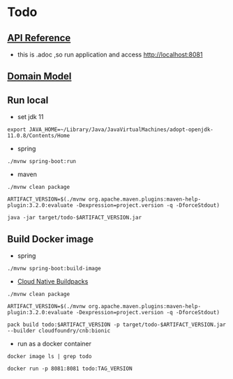 # Todo

## [API Reference](./src/main/asciidoc/index.adoc)

- this is .adoc ,so run application and access [http://localhost:8081](http://localhost:8081)

## [Domain Model](./docs/domain-model.puml)

## Run local

- set jdk 11

```shell
export JAVA_HOME=~/Library/Java/JavaVirtualMachines/adopt-openjdk-11.0.8/Contents/Home
```

- spring

```shell
./mvnw spring-boot:run
```

- maven

```shell
./mvnw clean package

ARTIFACT_VERSION=$(./mvnw org.apache.maven.plugins:maven-help-plugin:3.2.0:evaluate -Dexpression=project.version -q -DforceStdout)

java -jar target/todo-$ARTIFACT_VERSION.jar
```

## Build Docker image

- spring

```shell
./mvnw spring-boot:build-image
```

- [Cloud Native Buildpacks](https://buildpacks.io/docs/tools/pack/)

```shell
./mvnw clean package

ARTIFACT_VERSION=$(./mvnw org.apache.maven.plugins:maven-help-plugin:3.2.0:evaluate -Dexpression=project.version -q -DforceStdout)

pack build todo:$ARTIFACT_VERSION -p target/todo-$ARTIFACT_VERSION.jar --builder cloudfoundry/cnb:bionic
```

- run as a docker container

```shell
docker image ls | grep todo

docker run -p 8081:8081 todo:TAG_VERSION
```
